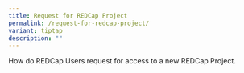 ```yaml
---
title: Request for REDCap Project
permalink: /request-for-redcap-project/
variant: tiptap
description: ""
---
```

<p>How do REDCap Users request for access to a new REDCap Project.</p>